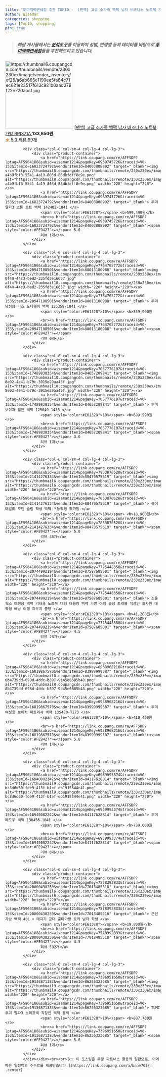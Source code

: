 ```yaml
---
title: "투미백팩면세점 추천 TOP10 -  [맨백] 고급 소가죽 백팩 남자 비즈니스 노트북 가방 BPI371A "
author: WiseMan
categories: shopping
tags: [Top10, shopping]
pin: true
---
```


> ##### 해당 게시물에서는 [**분석도구**](https://itemscout.io/)를 이용하여 **성별**, **연령별** 등의 데이터를 바탕으로 [**투미백팩면세점**](https://link.coupang.com/a/baae76)들을 추천해드리고 있습니다.
<div class="container"><div class="row">
            <div class="col-6 col-sm-4 col-lg-4 col-lg-3">
                <div class="product-container">
                    <a href="https://link.coupang.com/re/AFFSDP?lptag=AF5964186&subid=wiseman1214&pageKey=5464751674&traceid=V0-153&itemId=18216607789&vendorItemId=80846890812" target="_blank"><img src="https://thumbnail6.coupangcdn.com/thumbnails/remote/230x230ex/image/vendor_inventory/ef26/a6ab686e1190ee5fa64c71ec621e23517f613c921b0aad379f22e720abc1.jpg" alt="https://thumbnail6.coupangcdn.com/thumbnails/remote/230x230ex/image/vendor_inventory/ef26/a6ab686e1190ee5fa64c71ec621e23517f613c921b0aad379f22e720abc1.jpg" width="220" height="220"></a>
                    <a href="https://link.coupang.com/re/AFFSDP?lptag=AF5964186&subid=wiseman1214&pageKey=5464751674&traceid=V0-153&itemId=18216607789&vendorItemId=80846890812" target="_blank"> [맨백] 고급 소가죽 백팩 남자 비즈니스 노트북 가방 BPI371A </a>
                    <span style="color:#E61328"></span> <b>133,650원</b>
                    <br><a href="https://link.coupang.com/re/AFFSDP?lptag=AF5964186&subid=wiseman1214&pageKey=5464751674&traceid=V0-153&itemId=18216607789&vendorItemId=80846890812" target="_blank"><span style="color:#FE9427">★</span> 5.0
                    리뷰 99개</a>
                </div>
            </div>
            
            <div class="col-6 col-sm-4 col-lg-4 col-lg-3">
                <div class="product-container">
                    <a href="https://link.coupang.com/re/AFFSDP?lptag=AF5964186&subid=wiseman1214&pageKey=6939745726&traceid=V0-153&itemId=16823724792&vendorItemId=84003808992" target="_blank"><img src="https://thumbnail8.coupangcdn.com/thumbnails/remote/230x230ex/image/retail/images/2520910661542796-a4b9fbf3-5541-4a19-803d-85dbfdff8e9e.png" alt="https://thumbnail8.coupangcdn.com/thumbnails/remote/230x230ex/image/retail/images/2520910661542796-a4b9fbf3-5541-4a19-803d-85dbfdff8e9e.png" width="220" height="220"></a>
                    <a href="https://link.coupang.com/re/AFFSDP?lptag=AF5964186&subid=wiseman1214&pageKey=6939745726&traceid=V0-153&itemId=16823724792&vendorItemId=84003808992" target="_blank"> 투미 알파3 스톤 토트 백팩 142402-1041 </a>
                    <span style="color:#E61328"></span> <b>599,490원</b>
                    <br><a href="https://link.coupang.com/re/AFFSDP?lptag=AF5964186&subid=wiseman1214&pageKey=6939745726&traceid=V0-153&itemId=16823724792&vendorItemId=84003808992" target="_blank"><span style="color:#FE9427">★</span> 5.0
                    리뷰 1개</a>
                </div>
            </div>
            
            <div class="col-6 col-sm-4 col-lg-4 col-lg-3">
                <div class="product-container">
                    <a href="https://link.coupang.com/re/AFFSDP?lptag=AF5964186&subid=wiseman1214&pageKey=7764705772&traceid=V0-153&itemId=20947108501&vendorItemId=88013180988" target="_blank"><img src="https://thumbnail10.coupangcdn.com/thumbnails/remote/230x230ex/image/retail/images/2023/12/08/16/8/7835fdf3-0f40-44c3-bed2-235fd3e16657.jpg" alt="https://thumbnail10.coupangcdn.com/thumbnails/remote/230x230ex/image/retail/images/2023/12/08/16/8/7835fdf3-0f40-44c3-bed2-235fd3e16657.jpg" width="220" height="220"></a>
                    <a href="https://link.coupang.com/re/AFFSDP?lptag=AF5964186&subid=wiseman1214&pageKey=7764705772&traceid=V0-153&itemId=20947108501&vendorItemId=88013180988" target="_blank"> 투미 남성용 타호 노타웨이 백팩 125358-1041 </a>
                    <span style="color:#E61328">10%</span> <b>559,900원</b>
                    <br><a href="https://link.coupang.com/re/AFFSDP?lptag=AF5964186&subid=wiseman1214&pageKey=7764705772&traceid=V0-153&itemId=20947108501&vendorItemId=88013180988" target="_blank"><span style="color:#FE9427">★</span> 
                    리뷰 0개</a>
                </div>
            </div>
            
            <div class="col-6 col-sm-4 col-lg-4 col-lg-3">
                <div class="product-container">
                    <a href="https://link.coupang.com/re/AFFSDP?lptag=AF5964186&subid=wiseman1214&pageKey=7057776197&traceid=V0-153&itemId=17489830354&vendorItemId=84657209841" target="_blank"><img src="https://thumbnail10.coupangcdn.com/thumbnails/remote/230x230ex/image/retail/images/2023/01/11/15/7/79b9640b-8e02-4e41-b79c-3915e29aa45f.jpg" alt="https://thumbnail10.coupangcdn.com/thumbnails/remote/230x230ex/image/retail/images/2023/01/11/15/7/79b9640b-8e02-4e41-b79c-3915e29aa45f.jpg" width="220" height="220"></a>
                    <a href="https://link.coupang.com/re/AFFSDP?lptag=AF5964186&subid=wiseman1214&pageKey=7057776197&traceid=V0-153&itemId=17489830354&vendorItemId=84657209841" target="_blank"> 투미 보이저 힐든 백팩 125049-1438 </a>
                    <span style="color:#E61328">10%</span> <b>609,590원</b>
                    <br><a href="https://link.coupang.com/re/AFFSDP?lptag=AF5964186&subid=wiseman1214&pageKey=7057776197&traceid=V0-153&itemId=17489830354&vendorItemId=84657209841" target="_blank"><span style="color:#FE9427">★</span> 3.0
                    리뷰 1개</a>
                </div>
            </div>
            
            <div class="col-6 col-sm-4 col-lg-4 col-lg-3">
                <div class="product-container">
                    <a href="https://link.coupang.com/re/AFFSDP?lptag=AF5964186&subid=wiseman1214&pageKey=7853870528&traceid=V0-153&itemId=21414276334&vendorItemId=88470575619" target="_blank"><img src="https://thumbnail6.coupangcdn.com/thumbnails/remote/230x230ex/image/vendor_inventory/d2f9/df5002faf7b3bc9bc92eeeed6d3ac0d6a547cf5c6a0aa3b297e8478a3430.jpg" alt="https://thumbnail6.coupangcdn.com/thumbnails/remote/230x230ex/image/vendor_inventory/d2f9/df5002faf7b3bc9bc92eeeed6d3ac0d6a547cf5c6a0aa3b297e8478a3430.jpg" width="220" height="220"></a>
                    <a href="https://link.coupang.com/re/AFFSDP?lptag=AF5964186&subid=wiseman1214&pageKey=7853870528&traceid=V0-153&itemId=21414276334&vendorItemId=88470575619" target="_blank"> 퓨어데일리 모던 슬림 학생 백팩 초등학생 책가방 </a>
                    <span style="color:#E61328">10%</span> <b>18,900원</b>
                    <br><a href="https://link.coupang.com/re/AFFSDP?lptag=AF5964186&subid=wiseman1214&pageKey=7853870528&traceid=V0-153&itemId=21414276334&vendorItemId=88470575619" target="_blank"><span style="color:#FE9427">★</span> 5.0
                    리뷰 46개</a>
                </div>
            </div>
            
            <div class="col-6 col-sm-4 col-lg-4 col-lg-3">
                <div class="product-container">
                    <a href="https://link.coupang.com/re/AFFSDP?lptag=AF5964186&subid=wiseman1214&pageKey=7725448358&traceid=V0-153&itemId=20744992194&vendorItemId=87587685001" target="_blank"><img src="https://thumbnail8.coupangcdn.com/thumbnails/remote/230x230ex/image/vendor_inventory/ee57/a718d36f92c7c6eedd5f1a22f1f0ca71673226a6f0e41b4fabdbb61df488.jpg" alt="https://thumbnail8.coupangcdn.com/thumbnails/remote/230x230ex/image/vendor_inventory/ee57/a718d36f92c7c6eedd5f1a22f1f0ca71673226a6f0e41b4fabdbb61df488.jpg" width="220" height="220"></a>
                    <a href="https://link.coupang.com/re/AFFSDP?lptag=AF5964186&subid=wiseman1214&pageKey=7725448358&traceid=V0-153&itemId=20744992194&vendorItemId=87587685001" target="_blank"> 소울웍스 여행용 백팩 기내용 노트북 대형 대용량 백팩 가방 여행 출장 트래블 직장인 회사원 대학생 배낭 여행 파우치 증정 </a>
                    <span style="color:#E61328">10%</span> <b>41,200원</b>
                    <br><a href="https://link.coupang.com/re/AFFSDP?lptag=AF5964186&subid=wiseman1214&pageKey=7725448358&traceid=V0-153&itemId=20744992194&vendorItemId=87587685001" target="_blank"><span style="color:#FE9427">★</span> 4.5
                    리뷰 28개</a>
                </div>
            </div>
            
            <div class="col-6 col-sm-4 col-lg-4 col-lg-3">
                <div class="product-container">
                    <a href="https://link.coupang.com/re/AFFSDP?lptag=AF5964186&subid=wiseman1214&pageKey=6938968216&traceid=V0-153&itemId=16819867570&vendorItemId=83999999587" target="_blank"><img src="https://thumbnail8.coupangcdn.com/thumbnails/remote/230x230ex/image/retail/images/2520910143095946-8b4739dd-698d-4ddc-b307-9e45e6685b48.png" alt="https://thumbnail8.coupangcdn.com/thumbnails/remote/230x230ex/image/retail/images/2520910143095946-8b4739dd-698d-4ddc-b307-9e45e6685b48.png" width="220" height="220"></a>
                    <a href="https://link.coupang.com/re/AFFSDP?lptag=AF5964186&subid=wiseman1214&pageKey=6938968216&traceid=V0-153&itemId=16819867570&vendorItemId=83999999587" target="_blank"> 투미 여성용 보이저 패트리샤 백팩 135480-T273 </a>
                    <span style="color:#E61328">10%</span> <b>410,400원</b>
                    <br><a href="https://link.coupang.com/re/AFFSDP?lptag=AF5964186&subid=wiseman1214&pageKey=6938968216&traceid=V0-153&itemId=16819867570&vendorItemId=83999999587" target="_blank"><span style="color:#FE9427">★</span> 5.0
                    리뷰 1개</a>
                </div>
            </div>
            
            <div class="col-6 col-sm-4 col-lg-4 col-lg-3">
                <div class="product-container">
                    <a href="https://link.coupang.com/re/AFFSDP?lptag=AF5964186&subid=wiseman1214&pageKey=6959993374&traceid=V0-153&itemId=16940082242&vendorItemId=84117628814" target="_blank"><img src="https://thumbnail9.coupangcdn.com/thumbnails/remote/230x230ex/image/retail/images/2520909853297897-bc8d6d60-fde9-413f-b1ef-eb1915344e41.png" alt="https://thumbnail9.coupangcdn.com/thumbnails/remote/230x230ex/image/retail/images/2520909853297897-bc8d6d60-fde9-413f-b1ef-eb1915344e41.png" width="220" height="220"></a>
                    <a href="https://link.coupang.com/re/AFFSDP?lptag=AF5964186&subid=wiseman1214&pageKey=6959993374&traceid=V0-153&itemId=16940082242&vendorItemId=84117628814" target="_blank"> 투미 메도우 백팩 130456-1041 </a>
                    <span style="color:#E61328">10%</span> <b>709,000원</b>
                    <br><a href="https://link.coupang.com/re/AFFSDP?lptag=AF5964186&subid=wiseman1214&pageKey=6959993374&traceid=V0-153&itemId=16940082242&vendorItemId=84117628814" target="_blank"><span style="color:#FE9427">★</span> 
                    리뷰 0개</a>
                </div>
            </div>
            
            <div class="col-6 col-sm-4 col-lg-4 col-lg-3">
                <div class="product-container">
                    <a href="https://link.coupang.com/re/AFFSDP?lptag=AF5964186&subid=wiseman1214&pageKey=7578392833&traceid=V0-153&itemId=20000438250&vendorItemId=77018485518" target="_blank"><img src="https://thumbnail6.coupangcdn.com/thumbnails/remote/230x230ex/image/vendor_inventory/e908/92f5e0e632524e940f1aee2f4c7268989a8be5f29404c0207d3d7b585976.jpg" alt="https://thumbnail6.coupangcdn.com/thumbnails/remote/230x230ex/image/vendor_inventory/e908/92f5e0e632524e940f1aee2f4c7268989a8be5f29404c0207d3d7b585976.jpg" width="220" height="220"></a>
                    <a href="https://link.coupang.com/re/AFFSDP?lptag=AF5964186&subid=wiseman1214&pageKey=7578392833&traceid=V0-153&itemId=20000438250&vendorItemId=77018485518" target="_blank"> 군인가방 백팩 40L + 태극기 군대 출타가방 로카 남자 학생 </a>
                    <span style="color:#E61328"></span> <b>19,800원</b>
                    <br><a href="https://link.coupang.com/re/AFFSDP?lptag=AF5964186&subid=wiseman1214&pageKey=7578392833&traceid=V0-153&itemId=20000438250&vendorItemId=77018485518" target="_blank"><span style="color:#FE9427">★</span> 4.5
                    리뷰 582개</a>
                </div>
            </div>
            
            <div class="col-6 col-sm-4 col-lg-4 col-lg-3">
                <div class="product-container">
                    <a href="https://link.coupang.com/re/AFFSDP?lptag=AF5964186&subid=wiseman1214&pageKey=7396951650&traceid=V0-153&itemId=19136871383&vendorItemId=86256323685" target="_blank"><img src="https://thumbnail9.coupangcdn.com/thumbnails/remote/230x230ex/image/vendor_inventory/35ad/6e23a7b38bfff448541004198bd07ca50ced6ee19810beaa7c4f8880fea3.jpg" alt="https://thumbnail9.coupangcdn.com/thumbnails/remote/230x230ex/image/vendor_inventory/35ad/6e23a7b38bfff448541004198bd07ca50ced6ee19810beaa7c4f8880fea3.jpg" width="220" height="220"></a>
                    <a href="https://link.coupang.com/re/AFFSDP?lptag=AF5964186&subid=wiseman1214&pageKey=7396951650&traceid=V0-153&itemId=19136871383&vendorItemId=86256323685" target="_blank"> TUMI 투미 알파3 브리프백 직장인 백팩 블랙 </a>
                    <span style="color:#E61328">10%</span> <b>807,700원</b>
                    <br><a href="https://link.coupang.com/re/AFFSDP?lptag=AF5964186&subid=wiseman1214&pageKey=7396951650&traceid=V0-153&itemId=19136871383&vendorItemId=86256323685" target="_blank"><span style="color:#FE9427">★</span> 5.0
                    리뷰 1개</a>
                </div>
            </div>
            </div></div><br><br>[👉 이 포스팅은 쿠팡 파트너스 활동의 일환으로, 이에 따른 일정액의 수수료를 제공받습니다.](https://link.coupang.com/a/baae76){: .center}